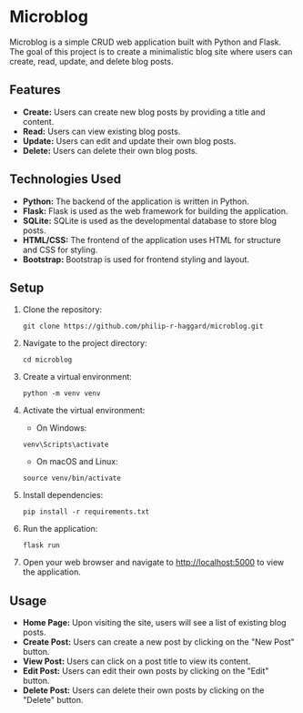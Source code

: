 # Microblog

Microblog is a simple CRUD web application built with Python and Flask. The goal of this project is to create a minimalistic blog site where users can create, read, update, and delete blog posts.

## Features

- **Create:** Users can create new blog posts by providing a title and content.
- **Read:** Users can view existing blog posts.
- **Update:** Users can edit and update their own blog posts.
- **Delete:** Users can delete their own blog posts.

## Technologies Used

- **Python:** The backend of the application is written in Python.
- **Flask:** Flask is used as the web framework for building the application.
- **SQLite:** SQLite is used as the developmental database to store blog posts.
- **HTML/CSS:** The frontend of the application uses HTML for structure and CSS for styling.
- **Bootstrap:** Bootstrap is used for frontend styling and layout.

## Setup

1. Clone the repository:

    ```
    git clone https://github.com/philip-r-haggard/microblog.git
    ```

2. Navigate to the project directory:

    ```
    cd microblog
    ```

3. Create a virtual environment:

    ```
    python -m venv venv
    ```

4. Activate the virtual environment:

    - On Windows:

    ```
    venv\Scripts\activate
    ```

    - On macOS and Linux:

    ```
    source venv/bin/activate
    ```

5. Install dependencies:

    ```
    pip install -r requirements.txt
    ```

6. Run the application:

    ```
    flask run
    ```

7. Open your web browser and navigate to [http://localhost:5000](http://localhost:5000) to view the application.

## Usage

- **Home Page:** Upon visiting the site, users will see a list of existing blog posts.
- **Create Post:** Users can create a new post by clicking on the "New Post" button.
- **View Post:** Users can click on a post title to view its content.
- **Edit Post:** Users can edit their own posts by clicking on the "Edit" button.
- **Delete Post:** Users can delete their own posts by clicking on the "Delete" button.
